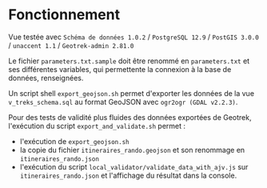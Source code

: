 # Fonctionnement

Vue testée avec `Schéma de données 1.0.2` / `PostgreSQL 12.9` / `PostGIS 3.0.0` / `unaccent 1.1` / `Geotrek-admin 2.81.0`

Le fichier `parameters.txt.sample` doit être renommé en `parameters.txt` et ses différentes variables, qui permettente la connexion à la base de données, renseignées.

Un script shell `export_geojson.sh` permet d'exporter les données de la vue `v_treks_schema.sql` au format GeoJSON avec `ogr2ogr (GDAL v2.2.3)`.

Pour des tests de validité plus fluides des données exportées de Geotrek, l'exécution du script `export_and_validate.sh` permet :

- l'exécution de `export_geojson.sh`
- la copie du fichier `itineraires_rando.geojson` et son renommage en `itineraires_rando.json`
- l'exécution du script `local_validator/validate_data_with_ajv.js` sur `itineraires_rando.json` et l'affichage du résultat dans la console.
